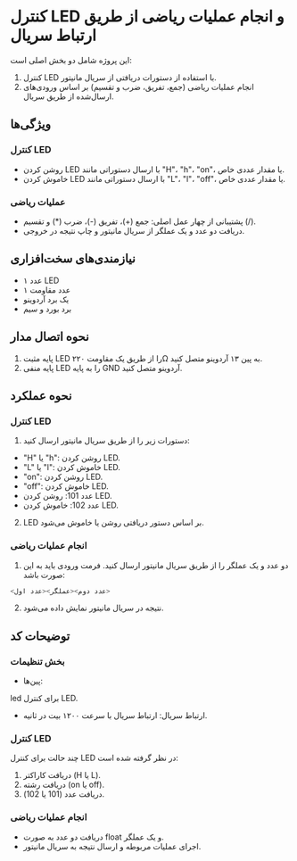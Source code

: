 # کنترل LED و انجام عملیات ریاضی از طریق ارتباط سریال
این پروژه شامل دو بخش اصلی است:

1. کنترل LED با استفاده از دستورات دریافتی از سریال مانیتور.
2. انجام عملیات ریاضی (جمع، تفریق، ضرب و تقسیم) بر اساس ورودی‌های ارسال‌شده از طریق سریال.


## ویژگی‌ها
### کنترل LED
- روشن کردن LED با ارسال دستوراتی مانند "H"، "h"، "on"، یا مقدار عددی خاص.
- خاموش کردن LED با ارسال دستوراتی مانند "L"، "l"، "off"، یا مقدار عددی خاص.

### عملیات ریاضی
- پشتیبانی از چهار عمل اصلی: جمع (+)، تفریق (-)، ضرب (*) و تقسیم (/).
- دریافت دو عدد و یک عملگر از سریال مانیتور و چاپ نتیجه در خروجی.

## نیازمندی‌های سخت‌افزاری
- ۱ عدد LED
- ۱ عدد مقاومت
- یک برد آردوینو
- برد بورد و سیم‌

##  نحوه اتصال مدار
1. پایه مثبت LED را از طریق یک مقاومت ۲۲۰Ω به پین ۱۳ آردوینو متصل کنید.
2. پایه منفی LED را به پایه GND آردوینو متصل کنید.

## نحوه عملکرد
### کنترل LED
1. دستورات زیر را از طریق سریال مانیتور ارسال کنید:

- "H" یا "h": روشن کردن LED.
- "L" یا "l": خاموش کردن LED.
- "on": روشن کردن LED.
- "off": خاموش کردن LED.
- عدد 101: روشن کردن LED.
- عدد 102: خاموش کردن LED.

2. LED بر اساس دستور دریافتی روشن یا خاموش می‌شود.

### انجام عملیات ریاضی
1. دو عدد و یک عملگر را از طریق سریال مانیتور ارسال کنید. فرمت ورودی باید به این صورت باشد:

``` php
<عدد دوم><عملگر><عدد اول>
```
2. نتیجه در سریال مانیتور نمایش داده می‌شود.

## توضیحات کد
### بخش تنظیمات
- پین‌ها:

led برای کنترل LED.

- ارتباط سریال:
ارتباط سریال با سرعت ۱۲۰۰ بیت در ثانیه.

### کنترل LED
چند حالت برای کنترل LED در نظر گرفته شده است:

1. دریافت کاراکتر (H یا L).
2. دریافت رشته (on یا off).
3. دریافت عدد (101 یا 102).

### انجام عملیات ریاضی
- دریافت دو عدد به صورت float و یک عملگر.
- اجرای عملیات مربوطه و ارسال نتیجه به سریال مانیتور.
